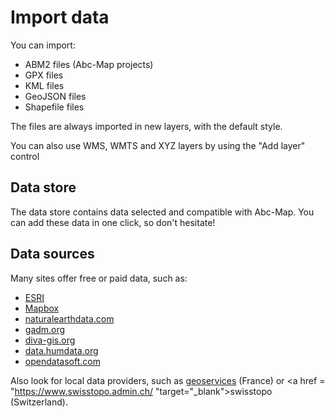 <a name="data-import"></a>

# Import data

You can import:

- ABM2 files (Abc-Map projects)
- GPX files
- KML files
- GeoJSON files
- Shapefile files

The files are always imported in new layers, with the default style.

<div class="alert alert-info">
You can also use WMS, WMTS and XYZ layers by using the "Add layer" control
</div>

## Data store

The data store contains data selected and compatible with Abc-Map. You can add these
data in one click, so don't hesitate!

## Data sources

Many sites offer free or paid data, such as:

- <a href="https://www.esri.com" target="_blank">ESRI</a>
- <a href="https://www.mapbox.com" target="_blank">Mapbox</a>
- <a href="http://www.naturalearthdata.com" target="_blank">naturalearthdata.com</a>
- <a href="https://gadm.org" target="_blank">gadm.org</a>
- <a href="https://www.diva-gis.org" target="_blank">diva-gis.org</a>
- <a href="https://data.humdata.org" target="_blank">data.humdata.org</a>
- <a href="https://public.opendatasoft.com/explore" target="_blank">opendatasoft.com</a>

Also look for local data providers, such as <a href="https://geoservices.ign.fr/" target="_blank">geoservices</a>
(France) or <a href = "https://www.swisstopo.admin.ch/ "target="\_blank">swisstopo</a> (Switzerland).
